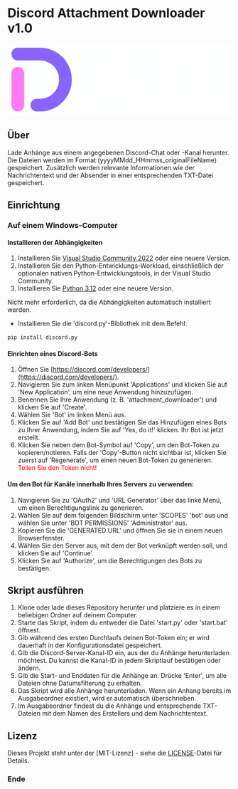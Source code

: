 # Discord Attachment Downloader v1.0

![](https://github.com/BD202009/Discord-Attachment-Downloader/blob/main/logo/dad-logo.png)

## Über

Lade Anhänge aus einem angegebenen Discord-Chat oder -Kanal herunter. Die Dateien werden im Format (yyyyMMdd_HHmmss_originalFileName) gespeichert. Zusätzlich werden relevante Informationen wie der Nachrichtentext und der Absender in einer entsprechenden TXT-Datei gespeichert.

## Einrichtung

### Auf einem Windows-Computer

#### Installieren der Abhängigkeiten

1. Installieren Sie [Visual Studio Community 2022](https://visualstudio.microsoft.com/de/downloads/ "Visual Studio Community") oder eine neuere Version.
2. Installieren Sie den Python-Entwicklungs-Workload, einschließlich der optionalen nativen Python-Entwicklungstools, in der Visual Studio Community.
3. Installieren Sie [Python 3.12](https://www.python.org/downloads/ "Python 3.12") oder eine neuere Version.

Nicht mehr erforderlich, da die Abhängigkeiten automatisch installiert werden.

- Installieren Sie die 'discord.py'-Bibliothek mit dem Befehl:
```bash 
pip install discord.py
```

#### Einrichten eines Discord-Bots

1. Öffnen Sie [https://discord.com/developers/](https://discord.com/developers/).
2. Navigieren Sie zum linken Menüpunkt 'Applications' und klicken Sie auf 'New Application', um eine neue Anwendung hinzuzufügen.
3. Benennen Sie Ihre Anwendung (z. B. 'attachment_downloader') und klicken Sie auf 'Create'.
4. Wählen Sie 'Bot' im linken Menü aus.
5. Klicken Sie auf 'Add Bot' und bestätigen Sie das Hinzufügen eines Bots zu Ihrer Anwendung, indem Sie auf 'Yes, do it!' klicken. Ihr Bot ist jetzt erstellt.
6. Klicken Sie neben dem Bot-Symbol auf 'Copy', um den Bot-Token zu kopieren/notieren. Falls der 'Copy'-Button nicht sichtbar ist, klicken Sie zuerst auf 'Regenerate', um einen neuen Bot-Token zu generieren.
<span style="color:red;">Teilen Sie den Token nicht!</span>

#### Um den Bot für Kanäle innerhalb Ihres Servers zu verwenden:

1. Navigieren Sie zu 'OAuth2' und 'URL Generator' über das linke Menü, um einen Berechtigungslink zu generieren.
2. Wählen Sie auf dem folgenden Bildschirm unter 'SCOPES' 'bot' aus und wählen Sie unter 'BOT PERMISSIONS' 'Administrator' aus.
3. Kopieren Sie die 'GENERATED URL' und öffnen Sie sie in einem neuen Browserfenster.
4. Wählen Sie den Server aus, mit dem der Bot verknüpft werden soll, und klicken Sie auf 'Continue'.
5. Klicken Sie auf 'Authorize', um die Berechtigungen des Bots zu bestätigen.

## Skript ausführen

1. Klone oder lade dieses Repository herunter und platziere es in einem beliebigen Ordner auf deinem Computer.
2. Starte das Skript, indem du entweder die Datei 'start.py' oder 'start.bat' öffnest.
3. Gib während des ersten Durchlaufs deinen Bot-Token ein; er wird dauerhaft in der Konfigurationsdatei gespeichert.
4. Gib die Discord-Server-Kanal-ID ein, aus der du Anhänge herunterladen möchtest. Du kannst die Kanal-ID in jedem Skriptlauf bestätigen oder ändern.
5. Gib die Start- und Enddaten für die Anhänge an. Drücke 'Enter', um alle Dateien ohne Datumsfilterung zu erhalten.
6. Das Skript wird alle Anhänge herunterladen. Wenn ein Anhang bereits im Ausgabeordner existiert, wird er automatisch überschrieben.
7. Im Ausgabeordner findest du die Anhänge und entsprechende TXT-Dateien mit dem Namen des Erstellers und dem Nachrichtentext.

## Lizenz

Dieses Projekt steht unter der [MIT-Lizenz] - siehe die [LICENSE](LICENSE)-Datei für Details.

### Ende
